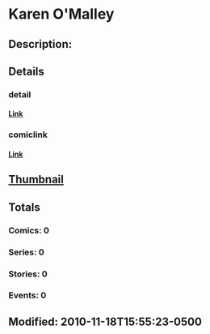 # Karen O'Malley
## Description: 
## Details
### detail
#### [Link](http://marvel.com/characters/3416/karen_omalley?utm_campaign=apiRef&utm_source=d8455188da2836f893171a8a63981172)
### comiclink
#### [Link](http://marvel.com/comics/characters/1014983/karen_omalley?utm_campaign=apiRef&utm_source=d8455188da2836f893171a8a63981172)
## [Thumbnail](http://i.annihil.us/u/prod/marvel/i/mg/9/b0/4cd05c8be4587.jpg)
## Totals
### Comics: 0
### Series: 0
### Stories: 0
### Events: 0
## Modified: 2010-11-18T15:55:23-0500
